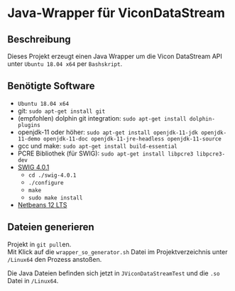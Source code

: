 # Java-Wrapper für ViconDataStream

## Beschreibung
Dieses Projekt erzeugt einen Java Wrapper um die Vicon DataStream API unter `Ubuntu 18.04 x64` per `Bashskript`.

## Benötigte Software
* `Ubuntu 18.04 x64`
* git: `sudo apt-get install git`
* (empfohlen) dolphin git integration: `sudo apt-get install dolphin-plugins`
* openjdk-11 oder höher: `sudo apt-get install openjdk-11-jdk openjdk-11-demo openjdk-11-doc openjdk-11-jre-headless openjdk-11-source`
* gcc und make: `sudo apt-get install build-essential`
* PCRE Bibliothek (für SWIG): `sudo apt-get install libpcre3 libpcre3-dev`
* [SWIG 4.0.1](http://www.swig.org/download.html)
    * `cd ./swig-4.0.1`
    * `./configure`
    * `make`
    * `sudo make install`
* [Netbeans 12 LTS](https://netbeans.apache.org/download/nb120/nb120.html)

## Dateien generieren
Projekt in `git pull`en.\
Mit Klick auf die `wrapper_so_generator.sh` Datei im Projektverzeichnis unter `/Linux64` den Prozess anstoßen.

Die Java Dateien befinden sich jetzt in `JViconDataStreamTest` und die `.so` Datei in `/Linux64`.

